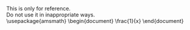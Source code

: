 This is only for reference.\
Do not use it in inappropriate ways.\
\usepackage{amsmath}
\begin{document}
\frac{1}{x}
\end{document}

